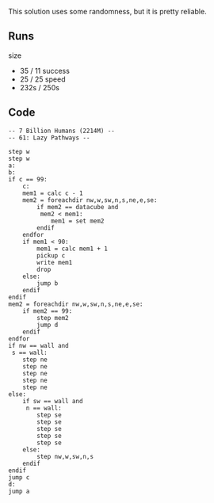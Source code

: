 
This solution uses some randomness, but it is pretty reliable.

## Runs
size
* 35 / 11
success
* 25 / 25
speed
* 232s / 250s

## Code
```
-- 7 Billion Humans (2214M) --
-- 61: Lazy Pathways --

step w
step w
a:
b:
if c == 99:
	c:
	mem1 = calc c - 1
	mem2 = foreachdir nw,w,sw,n,s,ne,e,se:
		if mem2 == datacube and
		 mem2 < mem1:
			mem1 = set mem2
		endif
	endfor
	if mem1 < 90:
		mem1 = calc mem1 + 1
		pickup c
		write mem1
		drop
	else:
		jump b
	endif
endif
mem2 = foreachdir nw,w,sw,n,s,ne,e,se:
	if mem2 == 99:
		step mem2
		jump d
	endif
endfor
if nw == wall and
 s == wall:
	step ne
	step ne
	step ne
	step ne
	step ne
else:
	if sw == wall and
	 n == wall:
		step se
		step se
		step se
		step se
		step se
	else:
		step nw,w,sw,n,s
	endif
endif
jump c
d:
jump a



```
